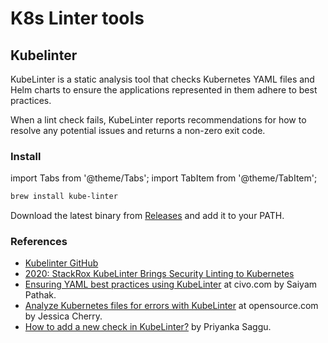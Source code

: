 # K8s Linter tools

## Kubelinter

KubeLinter is a static analysis tool that checks Kubernetes YAML files and Helm charts to ensure the applications represented in them adhere to best practices. 

When a lint check fails, KubeLinter reports recommendations for how to resolve any potential issues and returns a non-zero exit code.

### Install

import Tabs from '@theme/Tabs';
import TabItem from '@theme/TabItem';

<Tabs>
  <TabItem value="brew" label="brew" default>

```bash
brew install kube-linter
```

  </TabItem>
  <TabItem value="binary" label="binary">

Download the latest binary from [Releases](https://github.com/stackrox/kube-linter/releases) and add it to your PATH. 

  </TabItem>
</Tabs>


### References

* [Kubelinter GitHub](https://github.com/stackrox/kube-linter)
* [2020: StackRox KubeLinter Brings Security Linting to Kubernetes](https://thenewstack.io/stackrox-kubelinter-brings-security-linting-to-kubernetes/)
* [Ensuring YAML best practices using KubeLinter](https://www.civo.com/learn/yaml-best-practices-using-kubelinter) at civo.com by Saiyam Pathak.
* [Analyze Kubernetes files for errors with KubeLinter](https://opensource.com/article/21/1/kubelinter) at opensource.com by Jessica Cherry.
* [How to add a new check in KubeLinter?](https://www.psaggu.com/upstream-contribution/2021/08/17/notes.html) by Priyanka Saggu.

